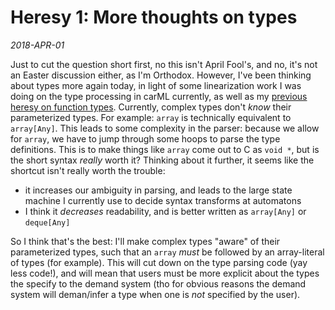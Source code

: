 # Heresy 1: More thoughts on types

_2018-APR-01_

Just to cut the question short first, no this isn't April Fool's, and no, it's not an Easter discussion either, as I'm Orthodox. However,
I've been thinking about types more again today, in light of some linearization work I was doing on the type processing in carML currently,
as well as my [previous heresy on function types](0heresy-functiontypes.md). Currently, complex types don't *know* their parameterized types.
For example: `array` is technically equivalent to `array[Any]`. This leads to some complexity in the parser: because we allow for `array`, we
have to jump through some hoops to parse the type definitions. This is to make things like `array` come out to C as `void *`, but is the 
short syntax _really_ worth it? Thinking about it further, it seems like the shortcut isn't really worth the trouble:

- it increases our ambiguity in parsing, and leads to the large state machine I currently use to decide syntax transforms at automatons
- I think it _decreases_ readability, and is better written as `array[Any]` or `deque[Any]`

So I think that's the best: I'll make complex types "aware" of their parameterized types, such that an `array` *must* be followed by an
array-literal of types (for example). This will cut down on the type parsing code (yay less code!), and will mean that users must be
more explicit about the types the specify to the demand system (tho for obvious reasons the demand system will deman/infer a type when
one is *not* specified by the user). 
